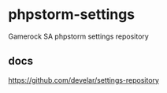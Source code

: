 # phpstorm-settings
Gamerock SA phpstorm settings repository

## docs
https://github.com/develar/settings-repository

